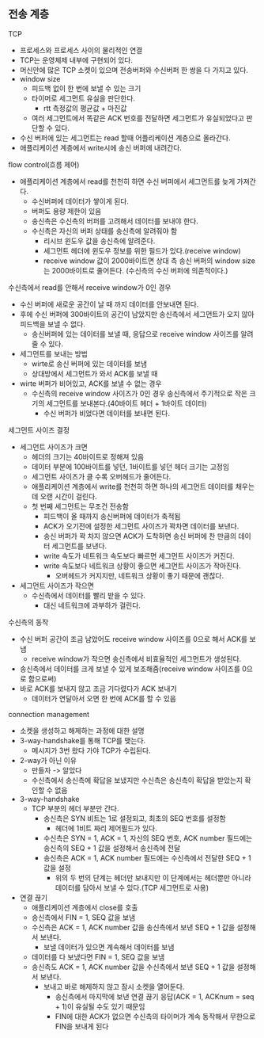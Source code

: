 ## 전송 계층

TCP
- 프로세스와 프로세스 사이의 물리적인 연결
- TCP는 운영체제 내부에 구현되어 있다.
- 머신안에 많은 TCP 소켓이 있으며 전송버퍼와 수신버퍼 한 쌍을 다 가지고 있다.
- window size
    - 피드백 없이 한 번에 보낼 수 있는 크기
    - 타이머로 세그먼트 유실을 판단한다.
        - rtt 측정값의 평균값 + 마진값
    - 여러 세그먼트에서 똑같은 ACK 번호를 전달하면 세그먼트가 유실되었다고 판단할 수 있다.
- 수신 버퍼에 있는 세그먼트는 read 할때 어플리케이션 계층으로 올라간다.
- 애플리케이션 계층에서 write시에 송신 버퍼에 내려간다.

flow control(흐름 제어)
- 애플리케이션 계층에서 read를 천천히 하면 수신 버퍼에서 세그먼트를 늦게 가져간다.
    - 수신버퍼에 데이터가 쌓이게 된다.
    - 버퍼도 용량 제한이 있음
    - 송신측은 수신측의 버퍼를 고려해서 데이터를 보내야 한다.
    - 수신측은 자신의 버퍼 상태를 송신측에 알려줘야 함
        - 리시브 윈도우 값을 송신측에 알려준다.
        - 세그먼트 헤더에 윈도우 정보를 위한 필드가 있다.(receive window)
        - receive window 값이 2000바이트면 상대 측 송신 버퍼의 window size는 2000바이트로 줄어든다. (수신측의 수신 버퍼에 의존적이다.)

수신측에서 read를 안해서 receive window가 0인 경우
- 수신 버퍼에 새로운 공간이 날 때 까지 데이터를 안보내면 된다.
- 후에 수신 버퍼에 300바이트의 공간이 남았지만 송신측에서 세그먼트가 오지 않아 피드백을 보낼 수 없다.
    - 송신버퍼에 있는 데이터를 보낼 때, 응답으로 receive window 사이즈를 알려 줄 수 있다.
- 세그먼트를 보내는 방법
    - wirte로 송신 버퍼에 있는 데이터를 보냄
    - 상대방에서 세그먼트가 와서 ACK를 보낼 때
- wirte 버퍼가 비어있고, ACK를 보낼 수 없는 경우
    - 수신측의 receive window 사이즈가 0인 경우 송신측에서 주기적으로 작은 크기의 세그먼트를 보내본다.(40바이트 헤더 + 1바이트 데이터)
        - 수신 버퍼가 비었다면 데이터를 보내면 된다.

세그먼트 사이즈 결정
- 세그먼트 사이즈가 크면
    - 헤더의 크기는 40바이트로 정해져 있음
    - 데이터 부분에 100바이트를 넣던, 1바이트를 넣던 헤더 크기는 고정임
    - 세그먼트 사이즈가 클 수록 오버헤드가 줄어든다.
    - 애플리케이션 계층에서 write를 천천히 하면 하나의 세그먼트 데이터를 채우는데 오랜 시간이 걸린다.
    - 첫 번째 세그먼트는 무조건 전송함
        - 피드백이 올 때까지 송신버퍼에 데이터가 축적됨
        - ACK가 오기전에 설정한 세그먼트 사이즈가 꽉차면 데이터를 보낸다.
        - 송신 버퍼가 꽉 차지 않으면 ACK가 도착하면 송신 버퍼에 찬 만큼의 데이터 세그먼트를 보낸다.
        - write 속도가 네트워크 속도보다 빠르면 세그먼트 사이즈가 커진다.
        - write 속도보다 네트워크 상황이 좋으면 세그먼트 사이즈가 작아진다.
            - 오버헤드가 커지지만, 네트워크 상황이 좋기 때문에 괜찮다.
- 세그먼트 사이즈가 작으면
    - 수신측에서 데이터를 빨리 받을 수 있다.
        - 대신 네트워크에 과부하가 걸린다.

수신측의 동작
- 수신 버퍼 공간이 조금 남았어도 receive window 사이즈를 0으로 해서 ACK를 보냄
    - receive window가 작으면 송신측에서 비효율적인 세그먼트가 생성된다.
- 송신측에서 데이터를 크게 보낼 수 있게 보조해줌(receive window 사이즈를 0으로 함으로써)
- 바로 ACK를 보내지 않고 조금 기다렸다가 ACK 보내기
    - 데이터가 연달아서 오면 한 번에 ACK를 할 수 있음

connection management
- 소켓을 생성하고 해제하는 과정에 대한 설명
- 3-way-handshake를 통해 TCP를 맺는다.
    - 메시지가 3번 왔다 가야 TCP가 수립된다.
- 2-way가 아닌 이유
    - 만들자 -> 알았다
    - 수신측에서 송신측에 확답을 보냈지만 수신측은 송신측이 확답을 받았는지 확인할 수 없음
- 3-way-handshake
    - TCP 부분의 헤더 부분만 간다.
        - 송신측은 SYN 비트는 1로 설정되고, 최초의 SEQ 번호를 설정함
            - 헤더에 1비트 짜리 제어필드가 있다.
        - 수신측은 SYN = 1, ACK = 1, 자신의 SEQ 번호, ACK number 필드에는 송신측의 SEQ + 1 값을 설정해서 송신측에 전달
        - 송신측은 ACK = 1, ACK number 필드에는 수신측에서 전달한 SEQ + 1값을 설정
            - 위의 두 번의 단계는 헤더만 보내지만 이 단계에서는 헤더뿐만 아니라 데이터를 담아서 보낼 수 있다.(TCP 세그먼트로 사용)
- 연결 끊기
    - 애플리케이션 계층에서 close를 호출
    - 송신측에서 FIN = 1, SEQ 값을 보냄
    - 수신측은 ACK = 1, ACK number 값을 송신측에서 보낸 SEQ + 1 값을 설정해서 보낸다.
        - 보낼 데이터가 있으면 계속해서 데이터를 보냄
    - 데이터를 다 보냈다면 FIN = 1, SEQ 값을 보냄
    - 송신측도 ACK = 1, ACK number 값을 수신측에서 보낸 SEQ + 1 값을 설정해서 보낸다.
        - 보내고 바로 해제하지 않고 잠시 소켓을 열어둔다.
            - 송신측에서 마지막에 보낸 연결 끊기 응답(ACK = 1, ACKnum = seq + 1)이 유실될 수도 있기 때문임
            - FIN에 대한 ACK가 없으면 수신측의 타이머가 계속 동작해서 무한으로 FIN을 보내게 된다
